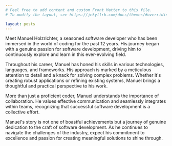 ```yaml
---
# Feel free to add content and custom Front Matter to this file.
# To modify the layout, see https://jekyllrb.com/docs/themes/#overriding-theme-defaults

layout: posts
---
```


Meet Manuel Holzrichter, a seasoned software developer who has been immersed in the world of coding for the past 12 years. His journey began with a genuine passion for software development, driving him to continuously explore and learn in this ever-evolving field.

Throughout his career, Manuel has honed his skills in various technologies, languages, and frameworks. His approach is marked by a meticulous attention to detail and a knack for solving complex problems. Whether it's creating robust applications or refining existing systems, Manuel brings a thoughtful and practical perspective to his work.

More than just a proficient coder, Manuel understands the importance of collaboration. He values effective communication and seamlessly integrates within teams, recognizing that successful software development is a collective effort.

Manuel's story is not one of boastful achievements but a journey of genuine dedication to the craft of software development. As he continues to navigate the challenges of the industry, expect his commitment to excellence and passion for creating meaningful solutions to shine through.
